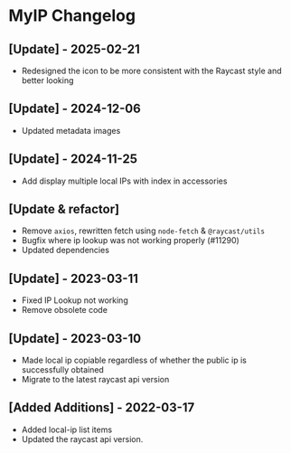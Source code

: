 # MyIP Changelog

## [Update] - 2025-02-21

- Redesigned the icon to be more consistent with the Raycast style and better looking

## [Update] - 2024-12-06

- Updated metadata images

## [Update] - 2024-11-25

- Add display multiple local IPs with index in accessories

## [Update & refactor]

- Remove `axios`, rewritten fetch using `node-fetch` & `@raycast/utils`
- Bugfix where ip lookup was not working properly (#11290)
- Updated dependencies

## [Update] - 2023-03-11

- Fixed IP Lookup not working
- Remove obsolete code

## [Update] - 2023-03-10

- Made local ip copiable regardless of whether the public ip is successfully obtained
- Migrate to the latest raycast api version

## [Added Additions] - 2022-03-17

- Added local-ip list items
- Updated the raycast api version.
